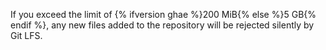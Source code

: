 If you exceed the limit of {% ifversion ghae %}200 MiB{% else %}5 GB{% endif %}, any new files added to the repository will be rejected silently by Git LFS.
